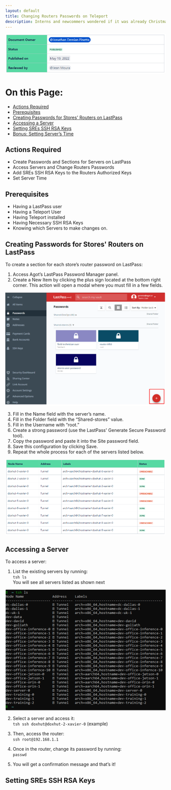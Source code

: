 ```yaml
---
layout: default
title: Changing Routers Passwords on Teleport
description: Interns and newcommers wondered if it was already Christmas
---
```


![intro](images-changingpasswords-info.png)

# On this Page:

- [Actions Required](#actions-required)
- [Prerequisites](#prerequisites)
- [Creating Passwords for Stores' Routers on LastPass](#creating-passwords-for-stores-routers-on-lastpass)
- [Accessing a Server](#accessing-a-server)
- [Setting SREs SSH RSA Keys](#setting-sres-ssh-rsa-keys)
- [Bonus: Setting Server’s Time](#bonus-setting-servers-time)

## Actions Required

- Create Passwords and Sections for Servers on LastPass
- Access Servers and Change Routers Passwords
- Add SREs SSH RSA Keys to the Routers Authorized Keys
- Set Server Time

## Prerequisites

- Having a LastPass user
- Having a Teleport User
- Having Teleport installed
- Having Necessary SSH RSA Keys
- Knowing which Servers to make changes on.

## Creating Passwords for Stores' Routers on LastPass

To create a section for each store’s router password on LastPass:

1. Access Agot’s LastPass Password Manager panel.
2. Create a New Item by clicking the plus sign located at the bottom right corner. This action will open a modal where you must fill in a few fields.

![createnew](images-changingpasswords-createnew.png)

3. Fill in the Name field with the server’s name.
4. Fill in the Folder field with the “Shared-stores” value.
5. Fill in the Username with “root.”
6. Create a strong password (use the LastPass' Generate Secure Password tool).
7. Copy the password and paste it into the Site password field.
8. Save this configuration by clicking Save.
9. Repeat the whole process for each of the servers listed below.

![createnew2](images-changingpasswords-createnew2.png)

## Accessing a Server

To access a server:

1. List the existing servers by running: <br>
`tsh ls` <br>
   You will see all servers listed as shown next

![servers](images-changingpasswords-serverslist.png)

2. Select a server and access it:<br>
`tsh ssh doxhut@doxhut-2-xavier-0` (example)

3. Then, access the router:<br>
`ssh root@192.168.1.1`

4. Once in the router, change its password by running:<br>
`passwd`

5. You will get a confirmation message and that’s it!<br>

## Setting SREs SSH RSA Keys
